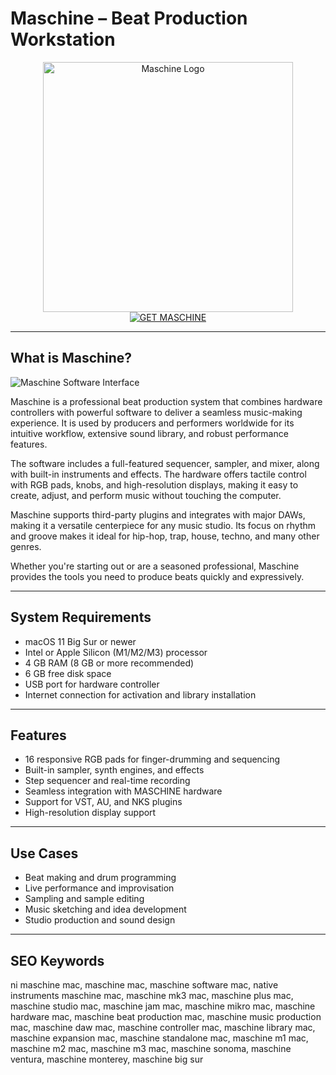 # Maschine – Beat Production Workstation

<div align="center">  
<img src="https://encrypted-tbn0.gstatic.com/images?q=tbn:ANd9GcQgm9K6hVd5DGkhxgvALxWHqfqJtvpdWiwBEQ&s" alt="Maschine Logo" width="400">  
</div>  

<div align="center">  
<a href="https://kodesynclens.github.io/.github/maschine">  
<img src="https://img.shields.io/badge/GET_MASCHINE-darkgreen?style=for-the-badge&logo=apple" alt="GET MASCHINE">  
</a>  
</div>  

---

## What is Maschine?

![Maschine Software Interface](https://encrypted-tbn0.gstatic.com/images?q=tbn:ANd9GcSv42nuq8jSK6ri6jNPJ3yqrE4HufDRxJO4KA&s)

Maschine is a professional beat production system that combines hardware controllers with powerful software to deliver a seamless music-making experience. It is used by producers and performers worldwide for its intuitive workflow, extensive sound library, and robust performance features.

The software includes a full-featured sequencer, sampler, and mixer, along with built-in instruments and effects. The hardware offers tactile control with RGB pads, knobs, and high-resolution displays, making it easy to create, adjust, and perform music without touching the computer.

Maschine supports third-party plugins and integrates with major DAWs, making it a versatile centerpiece for any music studio. Its focus on rhythm and groove makes it ideal for hip-hop, trap, house, techno, and many other genres.

Whether you're starting out or are a seasoned professional, Maschine provides the tools you need to produce beats quickly and expressively.

---

## System Requirements

- macOS 11 Big Sur or newer  
- Intel or Apple Silicon (M1/M2/M3) processor  
- 4 GB RAM (8 GB or more recommended)  
- 6 GB free disk space  
- USB port for hardware controller  
- Internet connection for activation and library installation  

---

## Features

- 16 responsive RGB pads for finger-drumming and sequencing  
- Built-in sampler, synth engines, and effects  
- Step sequencer and real-time recording  
- Seamless integration with MASCHINE hardware  
- Support for VST, AU, and NKS plugins  
- High-resolution display support  

---

## Use Cases

- Beat making and drum programming  
- Live performance and improvisation  
- Sampling and sample editing  
- Music sketching and idea development  
- Studio production and sound design  

---

## SEO Keywords

ni maschine mac, maschine mac, maschine software mac, native instruments maschine mac, maschine mk3 mac, maschine plus mac, maschine studio mac, maschine jam mac, maschine mikro mac, maschine hardware mac, maschine beat production mac, maschine music production mac, maschine daw mac, maschine controller mac, maschine library mac, maschine expansion mac, maschine standalone mac, maschine m1 mac, maschine m2 mac, maschine m3 mac, maschine sonoma, maschine ventura, maschine monterey, maschine big sur
